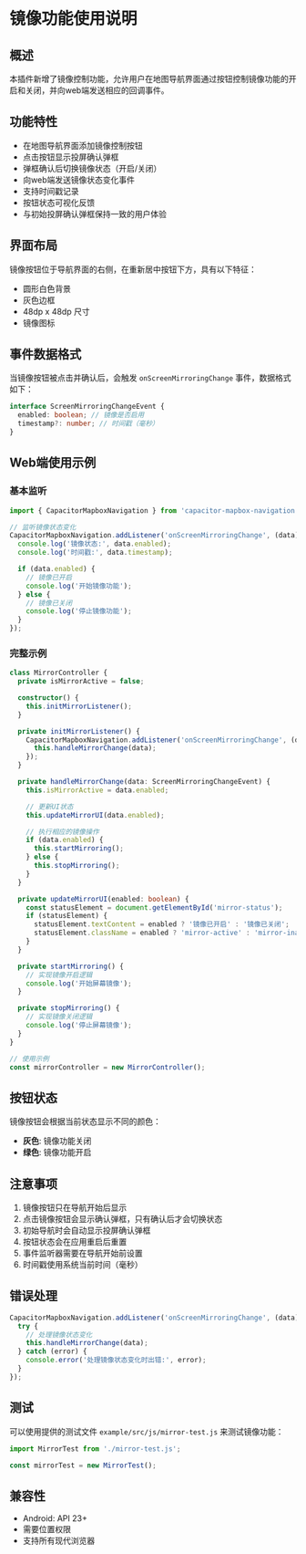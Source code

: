 # 镜像功能使用说明

## 概述

本插件新增了镜像控制功能，允许用户在地图导航界面通过按钮控制镜像功能的开启和关闭，并向web端发送相应的回调事件。

## 功能特性

- 在地图导航界面添加镜像控制按钮
- 点击按钮显示投屏确认弹框
- 弹框确认后切换镜像状态（开启/关闭）
- 向web端发送镜像状态变化事件
- 支持时间戳记录
- 按钮状态可视化反馈
- 与初始投屏确认弹框保持一致的用户体验

## 界面布局

镜像按钮位于导航界面的右侧，在重新居中按钮下方，具有以下特征：

- 圆形白色背景
- 灰色边框
- 48dp x 48dp 尺寸
- 镜像图标

## 事件数据格式

当镜像按钮被点击并确认后，会触发 `onScreenMirroringChange` 事件，数据格式如下：

```typescript
interface ScreenMirroringChangeEvent {
  enabled: boolean; // 镜像是否启用
  timestamp?: number; // 时间戳（毫秒）
}
```

## Web端使用示例

### 基本监听

```typescript
import { CapacitorMapboxNavigation } from 'capacitor-mapbox-navigation';

// 监听镜像状态变化
CapacitorMapboxNavigation.addListener('onScreenMirroringChange', (data) => {
  console.log('镜像状态:', data.enabled);
  console.log('时间戳:', data.timestamp);

  if (data.enabled) {
    // 镜像已开启
    console.log('开始镜像功能');
  } else {
    // 镜像已关闭
    console.log('停止镜像功能');
  }
});
```

### 完整示例

```typescript
class MirrorController {
  private isMirrorActive = false;

  constructor() {
    this.initMirrorListener();
  }

  private initMirrorListener() {
    CapacitorMapboxNavigation.addListener('onScreenMirroringChange', (data) => {
      this.handleMirrorChange(data);
    });
  }

  private handleMirrorChange(data: ScreenMirroringChangeEvent) {
    this.isMirrorActive = data.enabled;

    // 更新UI状态
    this.updateMirrorUI(data.enabled);

    // 执行相应的镜像操作
    if (data.enabled) {
      this.startMirroring();
    } else {
      this.stopMirroring();
    }
  }

  private updateMirrorUI(enabled: boolean) {
    const statusElement = document.getElementById('mirror-status');
    if (statusElement) {
      statusElement.textContent = enabled ? '镜像已开启' : '镜像已关闭';
      statusElement.className = enabled ? 'mirror-active' : 'mirror-inactive';
    }
  }

  private startMirroring() {
    // 实现镜像开启逻辑
    console.log('开始屏幕镜像');
  }

  private stopMirroring() {
    // 实现镜像关闭逻辑
    console.log('停止屏幕镜像');
  }
}

// 使用示例
const mirrorController = new MirrorController();
```

## 按钮状态

镜像按钮会根据当前状态显示不同的颜色：

- **灰色**: 镜像功能关闭
- **绿色**: 镜像功能开启

## 注意事项

1. 镜像按钮只在导航开始后显示
2. 点击镜像按钮会显示确认弹框，只有确认后才会切换状态
3. 初始导航时会自动显示投屏确认弹框
4. 按钮状态会在应用重启后重置
5. 事件监听器需要在导航开始前设置
6. 时间戳使用系统当前时间（毫秒）

## 错误处理

```typescript
CapacitorMapboxNavigation.addListener('onScreenMirroringChange', (data) => {
  try {
    // 处理镜像状态变化
    this.handleMirrorChange(data);
  } catch (error) {
    console.error('处理镜像状态变化时出错:', error);
  }
});
```

## 测试

可以使用提供的测试文件 `example/src/js/mirror-test.js` 来测试镜像功能：

```typescript
import MirrorTest from './mirror-test.js';

const mirrorTest = new MirrorTest();
```

## 兼容性

- Android: API 23+
- 需要位置权限
- 支持所有现代浏览器

